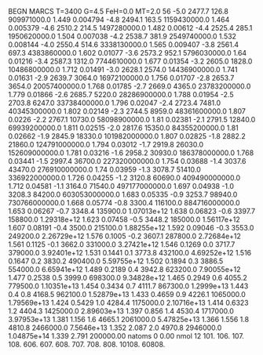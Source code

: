 BEGN
MARCS T=3400 G=4.5 FeH=0.0 MT=2.0
                  56
-5.0 2477.7 126.8 909971000.0 1.449 0.004794 
-4.8 2494.1 163.5 1159430000.0 1.464 0.005379 
-4.6 2510.2 214.5 1497280000.0 1.482 0.00612 
-4.4 2525.4 285.1 1950620000.0 1.504 0.007038 
-4.2 2538.7 381.9 2549740000.0 1.532 0.008144 
-4.0 2550.4 514.6 3338130000.0 1.565 0.009407 
-3.8 2561.4 697.3 4383860000.0 1.602 0.01077 
-3.6 2573.2 952.1 5796030000.0 1.64 0.01216 
-3.4 2587.3 1312.0 7744610000.0 1.677 0.01354 
-3.2 2605.0 1828.0 10486800000.0 1.712 0.01491 
-3.0 2628.1 2574.0 14436900000.0 1.741 0.01631 
-2.9 2639.7 3064.0 16972100000.0 1.756 0.01707 
-2.8 2653.7 3654.0 20057400000.0 1.768 0.01785 
-2.7 2669.0 4365.0 23783200000.0 1.779 0.01866 
-2.6 2685.7 5220.0 28286900000.0 1.788 0.01954 
-2.5 2703.8 6247.0 33738400000.0 1.796 0.02047 
-2.4 2723.4 7481.0 40345300000.0 1.802 0.02149 
-2.3 2744.5 8959.0 48361600000.0 1.807 0.0226 
-2.2 2767.1 10730.0 58098900000.0 1.81 0.02381 
-2.1 2791.5 12840.0 69939200000.0 1.811 0.02515 
-2.0 2817.6 15350.0 84355200000.0 1.81 0.02662 
-1.9 2845.9 18330.0 101982000000.0 1.807 0.02825 
-1.8 2882.2 21860.0 124791000000.0 1.794 0.03012 
-1.7 2919.8 26030.0 152609000000.0 1.781 0.03216 
-1.6 2958.2 30930.0 186378000000.0 1.768 0.03441 
-1.5 2997.4 36700.0 227320000000.0 1.754 0.03688 
-1.4 3037.6 43470.0 276910000000.0 1.74 0.03959 
-1.3 3078.7 51410.0 336922000000.0 1.726 0.04255 
-1.2 3120.8 60690.0 409490000000.0 1.712 0.04581 
-1.1 3164.0 71540.0 497177000000.0 1.697 0.04938 
-1.0 3208.3 84200.0 603053000000.0 1.683 0.05335 
-0.9 3253.7 98940.0 730766000000.0 1.668 0.05774 
-0.8 3300.4 116100.0 884716000000.0 1.653 0.06267 
-0.7 3348.4 135900.0 1.07013e+12 1.638 0.06823 
-0.6 3397.7 158800.0 1.29318e+12 1.623 0.07458 
-0.5 3448.2 185000.0 1.56117e+12 1.607 0.08191 
-0.4 3500.0 215100.0 1.88255e+12 1.592 0.09046 
-0.3 3553.0 249200.0 2.26729e+12 1.576 0.1005 
-0.2 3607.1 287800.0 2.72684e+12 1.561 0.1125 
-0.1 3662.0 331000.0 3.27421e+12 1.546 0.1269 
0.0 3717.7 379000.0 3.92401e+12 1.531 0.1441 
0.1 3773.8 432100.0 4.69252e+12 1.516 0.1647 
0.2 3830.2 490400.0 5.59755e+12 1.502 0.1894 
0.3 3886.5 554000.0 6.65941e+12 1.489 0.2189 
0.4 3942.8 623200.0 7.90055e+12 1.477 0.2538 
0.5 3999.0 698300.0 9.34828e+12 1.465 0.2949 
0.6 4055.2 779500.0 1.10351e+13 1.454 0.3434 
0.7 4111.7 867300.0 1.2999e+13 1.443 0.4 
0.8 4168.5 962100.0 1.52879e+13 1.433 0.4659 
0.9 4226.1 1065000.0 1.79569e+13 1.424 0.5429 
1.0 4284.4 1175000.0 2.10716e+13 1.414 0.6323 
1.2 4404.3 1425000.0 2.89603e+13 1.397 0.856 
1.4 4530.4 1717000.0 3.97953e+13 1.381 1.156 
1.6 4665.1 2061000.0 5.47825e+13 1.366 1.556 
1.8 4810.8 2466000.0 7.5646e+13 1.352 2.087 
2.0 4970.8 2946000.0 1.04875e+14 1.339 2.791 
200000.00
natoms              0      0.00
nmol          12
          101.         106.       107.      108.         606.        607.        608.
          707.         708.       808.    10108.       60808.
